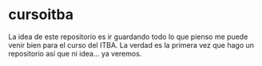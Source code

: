 # cursoitba

La idea de este repositorio es ir guardando todo lo que pienso me puede venir bien para el curso del ITBA. 
La verdad es la primera vez que hago un repositorio así que ni idea... ya veremos.
